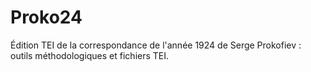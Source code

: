 # Proko24
Édition TEI de la correspondance de l'année 1924 de Serge Prokofiev : outils méthodologiques et fichiers TEI.
